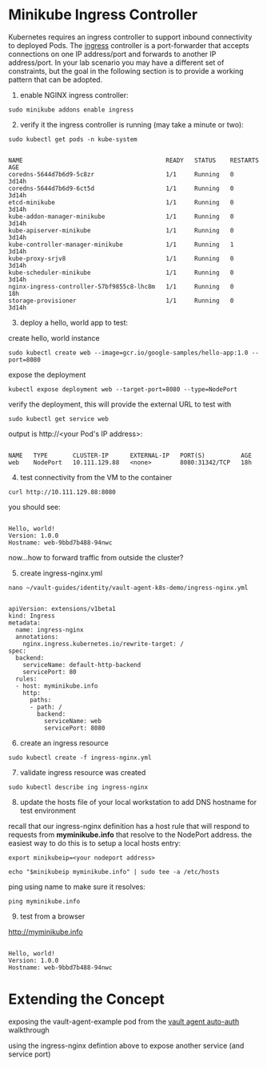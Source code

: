 # Minikube Ingress Controller

Kubernetes requires an ingress controller to support inbound connectivity to deployed Pods. The [ingress](https://kubernetes.io/docs/concepts/services-networking/ingress/#what-is-ingress) controller is a port-forwarder that accepts connections on one IP address/port and forwards to another IP address/port. In your lab scenario you may have a different set of constraints, but the goal in the following section is to provide a working pattern that can be adopted.

1. enable NGINX ingress controller:

`sudo minikube addons enable ingress`

2. verify it the ingress controller is running (may take a minute or two):

`sudo kubectl get pods -n kube-system`

```

NAME                                        READY   STATUS    RESTARTS   AGE
coredns-5644d7b6d9-5c8zr                    1/1     Running   0          3d14h
coredns-5644d7b6d9-6ct5d                    1/1     Running   0          3d14h
etcd-minikube                               1/1     Running   0          3d14h
kube-addon-manager-minikube                 1/1     Running   0          3d14h
kube-apiserver-minikube                     1/1     Running   0          3d14h
kube-controller-manager-minikube            1/1     Running   1          3d14h
kube-proxy-srjv8                            1/1     Running   0          3d14h
kube-scheduler-minikube                     1/1     Running   0          3d14h
nginx-ingress-controller-57bf9855c8-lhc8m   1/1     Running   0          18h
storage-provisioner                         1/1     Running   0          3d14h

```

3. deploy a hello, world app to test:

create hello, world instance

`sudo kubectl create web --image=gcr.io/google-samples/hello-app:1.0 --port=8080`

expose the deployment

`kubectl expose deployment web --target-port=8080 --type=NodePort`

verify the deployment, this will provide the external URL to test with

`sudo kubectl get service web`

output is http://<your Pod's IP address>:<some port>

```

NAME   TYPE       CLUSTER-IP      EXTERNAL-IP   PORT(S)          AGE
web    NodePort   10.111.129.88   <none>        8080:31342/TCP   18h

```

4. test connectivity from the VM to the container

`curl http://10.111.129.88:8080`

you should see:

```

Hello, world!
Version: 1.0.0
Hostname: web-9bbd7b488-94nwc

```

now...how to forward traffic from outside the cluster?

5. create ingress-nginx.yml 

`nano ~/vault-guides/identity/vault-agent-k8s-demo/ingress-nginx.yml`

```

apiVersion: extensions/v1beta1
kind: Ingress
metadata:
  name: ingress-nginx
  annotations:
    nginx.ingress.kubernetes.io/rewrite-target: /
spec:
  backend:
    serviceName: default-http-backend
    servicePort: 80
  rules:
  - host: myminikube.info
    http:
      paths:
      - path: /
        backend:
          serviceName: web
          servicePort: 8080

```

6. create an ingress resource

`sudo kubectl create -f ingress-nginx.yml`

7. validate ingress resource was created

`sudo kubectl describe ing ingress-nginx`

8. update the hosts file of your local workstation to add DNS hostname for test environment

recall that our ingress-nginx definition has a host rule that will respond to requests from **myminikube.info** that resolve to the NodePort address. the easiest way to do this is to setup a local hosts entry:

`export minikubeip=<your nodeport address>`

`echo "$minikubeip myminikube.info" | sudo tee -a /etc/hosts`

ping using name to make sure it resolves:

`ping myminikube.info`

9. test from a browser

http://myminikube.info

```

Hello, world!
Version: 1.0.0
Hostname: web-9bbd7b488-94nwc

```
# Extending the Concept

exposing the vault-agent-example pod from the [vault agent auto-auth](https://github.com/raygj/vault-content/tree/master/use-cases/vault-agent-kubernetes) walkthrough

using the ingress-nginx defintion above to expose another service (and service port)



